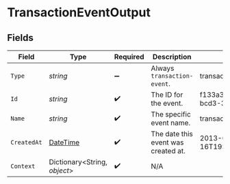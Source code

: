 # TransactionEventOutput


## Fields

| Field                                                                                 | Type                                                                                  | Required                                                                              | Description                                                                           | Example                                                                               |
| ------------------------------------------------------------------------------------- | ------------------------------------------------------------------------------------- | ------------------------------------------------------------------------------------- | ------------------------------------------------------------------------------------- | ------------------------------------------------------------------------------------- |
| `Type`                                                                                | *string*                                                                              | :heavy_minus_sign:                                                                    | Always `transaction-event`.                                                           | transaction-event                                                                     |
| `Id`                                                                                  | *string*                                                                              | :heavy_check_mark:                                                                    | The ID for the event.                                                                 | f133a3b7-e67e-4d83-bcd3-3e438fedf348                                                  |
| `Name`                                                                                | *string*                                                                              | :heavy_check_mark:                                                                    | The specific event name.                                                              | transaction-api-request                                                               |
| `CreatedAt`                                                                           | [DateTime](https://learn.microsoft.com/en-us/dotnet/api/system.datetime?view=net-5.0) | :heavy_check_mark:                                                                    | The date this event was created at.                                                   | 2013-07-16T19:23:00.000+00:00                                                         |
| `Context`                                                                             | Dictionary<String, *object*>                                                          | :heavy_check_mark:                                                                    | N/A                                                                                   |                                                                                       |